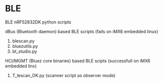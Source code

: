 # BLE
BLE nRF52832DK python scripts

dBus (Bluetooth daemon) based BLE scripts (fails on iMX6 embedded linux)

1. blescan.py
2. bluezutils.py
3. bt_studio.py

HCI/MGMT (Bluez core binaries) based BLE scipts (successfull on iMX6 embedded linx)

1. T_lescan_OK.py (scanner script as observer mode)

